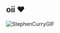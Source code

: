 ## oii ❤️

![StephenCurryGIF](https://github.com/user-attachments/assets/9b639ed6-5362-4313-85a9-a1d28b4eac3c)

